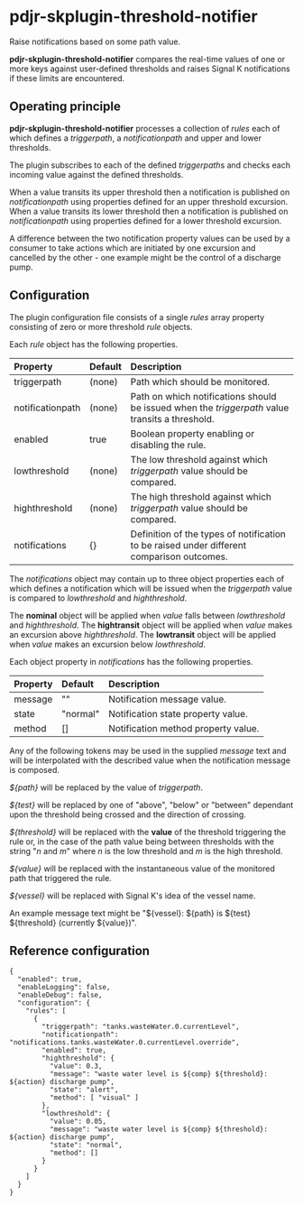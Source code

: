 # pdjr-skplugin-threshold-notifier

Raise notifications based on some path value.

__pdjr-skplugin-threshold-notifier__ compares the real-time values of
one or more keys against user-defined thresholds and raises Signal K
notifications if these limits are encountered.

## Operating principle

__pdjr-skplugin-threshold-notifier__ processes a collection of *rules*
each of which defines a *triggerpath*, a *notificationpath* and upper
and lower thresholds.

The plugin subscribes to each of the defined *triggerpath*s and
checks each incoming value against the defined thresholds.

When a value transits its upper threshold then a notification is
published on *notificationpath* using properties defined for an upper
threshold excursion.
When a value transits its lower threshold then a notification is
published on *notificationpath* using properties defined for a lower
threshold excursion.

A difference between the two notification property values can be used
by a consumer to take actions which are initiated by one excursion and
cancelled by the other - one example might be the control of a
discharge pump.

## Configuration

The plugin configuration file consists of a single *rules* array
property consisting of zero or more threshold *rule* objects.

Each *rule* object has the following properties.

| Property            | Default | Description |
| :------------------ | :------ | :-----------|
| triggerpath         | (none)  | Path which should be monitored. |
| notificationpath    | (none)  | Path on which notifications should be issued when the *triggerpath* value transits a threshold. |
| enabled             | true    | Boolean property enabling or disabling the rule. |
| lowthreshold        | (none)  | The low threshold against which *triggerpath* value should be compared. |
| highthreshold       | (none)  | The high threshold against which *triggerpath* value should be compared. |
| notifications       | {}      | Definition of the types of notification to be raised under different comparison outcomes. |

The *notifications* object may contain up to three object properties
each of which defines a notification which will be issued when the
*triggerpath* value is compared to *lowthreshold* and *highthreshold*.

The **nominal** object will be applied when *value* falls between
*lowthreshold* and *highthreshold*.
The **hightransit** object will be applied when *value* makes an
excursion above *highthreshold*.
The **lowtransit** object will be applied when *value* makes an
excursion below *lowthreshold*.

Each object property in *notifications* has the following properties. 

| Property            | Default  | Description |
| :------------------ | :------- | :-----------|
| message             | ""       | Notification message value. |
| state               | "normal" | Notification state property value. |
| method              | []       | Notification method property value. |

Any of the following tokens may be used in the supplied *message* text
and will be interpolated with the described value when the notification
message is composed.

_${path}_ will be replaced by the value of *triggerpath*.

_${test}_ will be replaced by one of "above", "below" or "between"
dependant upon the threshold being crossed and the direction of
crossing.

_${threshold}_ will be replaced with the __value__ of the threshold
triggering the rule or, in the case of the path value being between
thresholds with the string "_n_ and _m_" where _n_ is the low threshold
and _m_ is the high threshold.

_${value}_ will be replaced with the instantaneous value of the
monitored path that triggered the rule.

_${vessel}_ will be replaced with Signal K's idea of the vessel name.

An example message text might be "${vessel}: ${path} is ${test}
${threshold} (currently ${value})".

## Reference configuration
```
{
  "enabled": true,
  "enableLogging": false,
  "enableDebug": false,
  "configuration": {
    "rules": [
      {
        "triggerpath": "tanks.wasteWater.0.currentLevel",
        "notificationpath": "notifications.tanks.wasteWater.0.currentLevel.override",
        "enabled": true,
        "highthreshold": {
          "value": 0.3,
          "message": "waste water level is ${comp} ${threshold}: ${action} discharge pump",
          "state": "alert",
          "method": [ "visual" ]
        },
        "lowthreshold": {
          "value": 0.05,
          "message": "waste water level is ${comp} ${threshold}: ${action} discharge pump",
          "state": "normal",
          "method": []
        }
      }
    ]
  }
}
```
